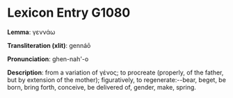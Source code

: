 # Lexicon Entry G1080

**Lemma**: γεννάω

**Transliteration (xlit)**: gennáō

**Pronunciation**: ghen-nah'-o

**Description**:
from a variation of γένος; to procreate (properly, of the father, but by extension of the mother); figuratively, to regenerate:--bear, beget, be born, bring forth, conceive, be delivered of, gender, make, spring.
